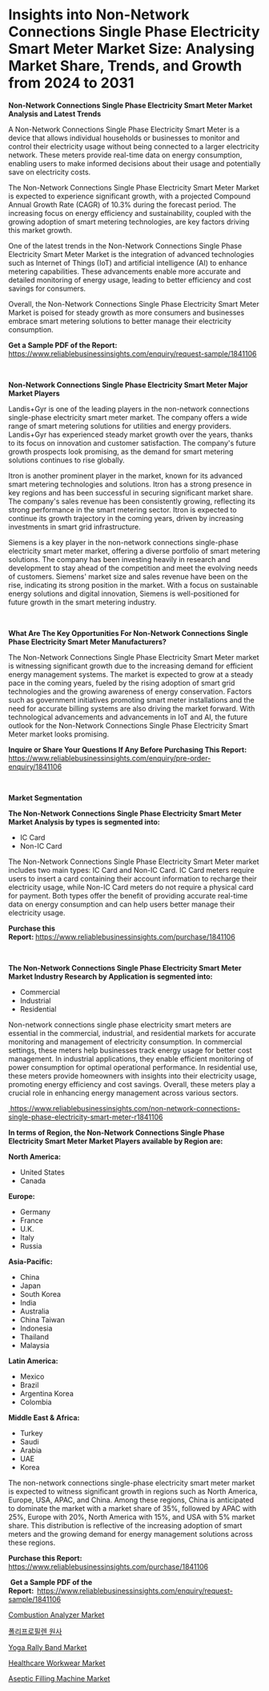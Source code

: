 <p><h1>Insights into Non-Network Connections Single Phase Electricity Smart Meter Market Size: Analysing Market Share, Trends, and Growth from 2024 to 2031</h1></p><p><strong>Non-Network Connections Single Phase Electricity Smart Meter Market Analysis and Latest Trends</strong></p>
<p><p>A Non-Network Connections Single Phase Electricity Smart Meter is a device that allows individual households or businesses to monitor and control their electricity usage without being connected to a larger electricity network. These meters provide real-time data on energy consumption, enabling users to make informed decisions about their usage and potentially save on electricity costs.</p><p>The Non-Network Connections Single Phase Electricity Smart Meter Market is expected to experience significant growth, with a projected Compound Annual Growth Rate (CAGR) of 10.3% during the forecast period. The increasing focus on energy efficiency and sustainability, coupled with the growing adoption of smart metering technologies, are key factors driving this market growth.</p><p>One of the latest trends in the Non-Network Connections Single Phase Electricity Smart Meter Market is the integration of advanced technologies such as Internet of Things (IoT) and artificial intelligence (AI) to enhance metering capabilities. These advancements enable more accurate and detailed monitoring of energy usage, leading to better efficiency and cost savings for consumers.</p><p>Overall, the Non-Network Connections Single Phase Electricity Smart Meter Market is poised for steady growth as more consumers and businesses embrace smart metering solutions to better manage their electricity consumption.</p></p>
<p><strong>Get a Sample PDF of the Report:&nbsp;</strong> <a href="https://www.reliablebusinessinsights.com/enquiry/request-sample/1841106">https://www.reliablebusinessinsights.com/enquiry/request-sample/1841106</a></p>
<p>&nbsp;</p>
<p><strong>Non-Network Connections Single Phase Electricity Smart Meter Major Market Players</strong></p>
<p><p>Landis+Gyr is one of the leading players in the non-network connections single-phase electricity smart meter market. The company offers a wide range of smart metering solutions for utilities and energy providers. Landis+Gyr has experienced steady market growth over the years, thanks to its focus on innovation and customer satisfaction. The company's future growth prospects look promising, as the demand for smart metering solutions continues to rise globally.</p><p>Itron is another prominent player in the market, known for its advanced smart metering technologies and solutions. Itron has a strong presence in key regions and has been successful in securing significant market share. The company's sales revenue has been consistently growing, reflecting its strong performance in the smart metering sector. Itron is expected to continue its growth trajectory in the coming years, driven by increasing investments in smart grid infrastructure.</p><p>Siemens is a key player in the non-network connections single-phase electricity smart meter market, offering a diverse portfolio of smart metering solutions. The company has been investing heavily in research and development to stay ahead of the competition and meet the evolving needs of customers. Siemens' market size and sales revenue have been on the rise, indicating its strong position in the market. With a focus on sustainable energy solutions and digital innovation, Siemens is well-positioned for future growth in the smart metering industry.</p></p>
<p>&nbsp;</p>
<p><strong>What Are The Key Opportunities For Non-Network Connections Single Phase Electricity Smart Meter Manufacturers?</strong></p>
<p><p>The Non-Network Connections Single Phase Electricity Smart Meter market is witnessing significant growth due to the increasing demand for efficient energy management systems. The market is expected to grow at a steady pace in the coming years, fueled by the rising adoption of smart grid technologies and the growing awareness of energy conservation. Factors such as government initiatives promoting smart meter installations and the need for accurate billing systems are also driving the market forward. With technological advancements and advancements in IoT and AI, the future outlook for the Non-Network Connections Single Phase Electricity Smart Meter market looks promising.</p></p>
<p><strong>Inquire or Share Your Questions If Any Before Purchasing This Report:</strong> <a href="https://www.reliablebusinessinsights.com/enquiry/pre-order-enquiry/1841106">https://www.reliablebusinessinsights.com/enquiry/pre-order-enquiry/1841106</a></p>
<p>&nbsp;</p>
<p><strong>Market Segmentation</strong></p>
<p><strong>The Non-Network Connections Single Phase Electricity Smart Meter Market Analysis by types is segmented into:</strong></p>
<p><ul><li>IC Card</li><li>Non-IC Card</li></ul></p>
<p><p>The Non-Network Connections Single Phase Electricity Smart Meter market includes two main types: IC Card and Non-IC Card. IC Card meters require users to insert a card containing their account information to recharge their electricity usage, while Non-IC Card meters do not require a physical card for payment. Both types offer the benefit of providing accurate real-time data on energy consumption and can help users better manage their electricity usage.</p></p>
<p><strong>Purchase this Report:&nbsp;</strong><a href="https://www.reliablebusinessinsights.com/purchase/1841106">https://www.reliablebusinessinsights.com/purchase/1841106</a></p>
<p>&nbsp;</p>
<p><strong>The Non-Network Connections Single Phase Electricity Smart Meter Market Industry Research by Application is segmented into:</strong></p>
<p><ul><li>Commercial</li><li>Industrial</li><li>Residential</li></ul></p>
<p><p>Non-network connections single phase electricity smart meters are essential in the commercial, industrial, and residential markets for accurate monitoring and management of electricity consumption. In commercial settings, these meters help businesses track energy usage for better cost management. In industrial applications, they enable efficient monitoring of power consumption for optimal operational performance. In residential use, these meters provide homeowners with insights into their electricity usage, promoting energy efficiency and cost savings. Overall, these meters play a crucial role in enhancing energy management across various sectors.</p></p>
<p><a href="https://www.reliablebusinessinsights.com/non-network-connections-single-phase-electricity-smart-meter-r1841106">&nbsp;https://www.reliablebusinessinsights.com/non-network-connections-single-phase-electricity-smart-meter-r1841106</a></p>
<p><strong>In terms of Region, the Non-Network Connections Single Phase Electricity Smart Meter Market Players available by Region are:</strong></p>
<p>
    <p> <strong> North America: </strong>
        <ul>
            <li>United States</li>
            <li>Canada</li>
        </ul>
        </p> 
    <p> <strong> Europe: </strong>
        <ul>
            <li>Germany</li>
            <li>France</li>
            <li>U.K.</li>
            <li>Italy</li>
            <li>Russia</li>
        </ul>
        </p> 
    <p> <strong> Asia-Pacific: </strong>
        <ul>
            <li>China</li>
            <li>Japan</li>
            <li>South Korea</li>
            <li>India</li>
            <li>Australia</li>
            <li>China Taiwan</li>
            <li>Indonesia</li>
            <li>Thailand</li>
            <li>Malaysia</li>
        </ul>
        </p> 
    <p> <strong> Latin America: </strong>
        <ul>
            <li>Mexico</li>
            <li>Brazil</li>
            <li>Argentina Korea</li>
            <li>Colombia</li>
        </ul>
        </p> 
    <p> <strong> Middle East & Africa: </strong>
        <ul>
            <li>Turkey</li>
            <li>Saudi</li>
            <li>Arabia</li>
            <li>UAE</li>
            <li>Korea</li>
        </ul>
    </p>
    </p>
<p><p>The non-network connections single-phase electricity smart meter market is expected to witness significant growth in regions such as North America, Europe, USA, APAC, and China. Among these regions, China is anticipated to dominate the market with a market share of 35%, followed by APAC with 25%, Europe with 20%, North America with 15%, and USA with 5% market share. This distribution is reflective of the increasing adoption of smart meters and the growing demand for energy management solutions across these regions.</p></p>
<p><strong>Purchase this Report: </strong><a href="https://www.reliablebusinessinsights.com/purchase/1841106">https://www.reliablebusinessinsights.com/purchase/1841106</a></p>
<p>&nbsp;<strong>Get a Sample PDF of the Report:&nbsp;&nbsp;</strong><a href="https://www.reliablebusinessinsights.com/enquiry/request-sample/1841106">https://www.reliablebusinessinsights.com/enquiry/request-sample/1841106</a></p>
<p><strong></strong></p>
<p><p><a href="https://github.com/MaraKoelpin2023/Market-Research-Report-List-1/blob/main/combustion-analyzer-market.md">Combustion Analyzer Market</a></p><p><a href="https://github.com/mofijurk071/Market-Research-Report-List-1/blob/main/6163311176460.md">폴리프로필렌 원사</a></p><p><a href="https://www.linkedin.com/pulse/evaluating-global-yoga-rally-band-market-trends-growth-d8ene?trackingId=J0FYCmGjbtJEALdLy7Zhjg%3D%3D">Yoga Rally Band Market</a></p><p><a href="https://www.linkedin.com/pulse/global-healthcare-workwear-market-size-expected-experience-5itqe?trackingId=cg9JG4zSXZi1%2FM7CzE4Tiw%3D%3D">Healthcare Workwear Market</a></p><p><a href="https://github.com/goodweq44/Market-Research-Report-List-1/blob/main/aseptic-filling-machine-market.md">Aseptic Filling Machine Market</a></p></p>